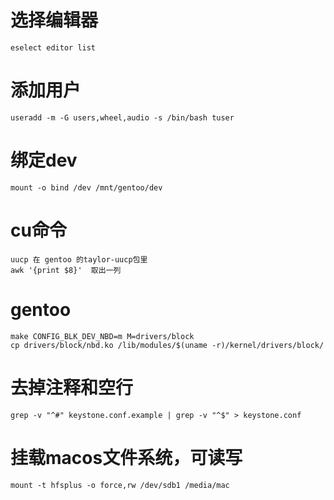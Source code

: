 # 选择编辑器
    eselect editor list

# 添加用户
    useradd -m -G users,wheel,audio -s /bin/bash tuser

# 绑定dev
    mount -o bind /dev /mnt/gentoo/dev

# cu命令
    uucp 在 gentoo 的taylor-uucp包里
    awk '{print $8}'  取出一列

# gentoo
    make CONFIG_BLK_DEV_NBD=m M=drivers/block
    cp drivers/block/nbd.ko /lib/modules/$(uname -r)/kernel/drivers/block/

# 去掉注释和空行
    grep -v "^#" keystone.conf.example | grep -v "^$" > keystone.conf
 
# 挂载macos文件系统，可读写
    mount -t hfsplus -o force,rw /dev/sdb1 /media/mac

